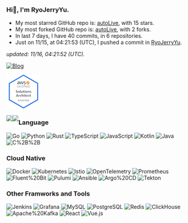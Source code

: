 
### Hi👋, I'm RyoJerryYu. 

- My most starred GitHub repo is: [autoLive](https://github.com/RyoJerryYu/autoLive), with 15 stars.
- My most forked GitHub repo is: [autoLive](https://github.com/RyoJerryYu/autoLive), with 2 forks.
- In last 7 days, I have 40 commits, in 6 repositories.
- Just on 11/15, at 04:21:53 (UTC), I pushed a commit in [RyoJerryYu](https://github.com/RyoJerryYu/RyoJerryYu).

*updated: 11/16, 04:21:52 (UTC).*

[![Blog](https://img.shields.io/badge/-->-Click%20Here%20To%20Visit%20My%20Blog-18244a?style=for-the-badge&labelColor=4bbed5)](https://blog.ryo-okami.xyz/)

[![AWS Certified Solutions Architect – Associate](assets/aws-certified-solutions-architect-associate.png)](https://www.credly.com/badges/b73ee111-8813-418a-b0e5-e8db234bbef9/public_url)


<img align="left" src="https://github-readme-stats.vercel.app/api/top-langs/?username=RyoJerryYu&layout=compact&show_icons=truee&title_color=e5e545&text_color=f5f8e6&icon_color=4bbed5&bg_color=18244a&card_width=445&langs_count=10&exclude_repo=RyoJerryYu.GitHub.io&hide=HTML,CSS"/>
  
  
<img align="left" src="https://github-readme-stats.vercel.app/api?username=RyoJerryYu&show_icons=true&title_color=e5e545&text_color=f5f8e6&icon_color=4bbed5&bg_color=18244a"/>

### Language

![Go](https://img.shields.io/badge/-Go-18244a?style=flat-square&logo=go&logoColor=4bbed5)
![Python](https://img.shields.io/badge/-Python-18244a?style=flat-square&logo=python&logoColor=4bbed5)
![Rust](https://img.shields.io/badge/-Rust-18244a?style=flat-square&logo=rust&logoColor=4bbed5)
![TypeScript](https://img.shields.io/badge/-TypeScript-18244a?style=flat-square&logo=TypeScript&logoColor=4bbed5)
![JavaScript](https://img.shields.io/badge/-JavaScript-18244a?style=flat-square&logo=JavaScript&logoColor=4bbed5)
![Kotlin](https://img.shields.io/badge/-Kotlin-18244a?style=flat-square&logo=Kotlin&logoColor=4bbed5)
![Java](https://img.shields.io/badge/-Java-18244a?style=flat-square&logo=Java&logoColor=4bbed5)
![C%2B%2B](https://img.shields.io/badge/-C%2B%2B-18244a?style=flat-square&logo=cplusplus&logoColor=4bbed5)


### Cloud Native

![Docker](https://img.shields.io/badge/-Docker-18244a?style=flat-square&logo=Docker&logoColor=4bbed5)
![Kubernetes](https://img.shields.io/badge/-Kubernetes-18244a?style=flat-square&logo=Kubernetes&logoColor=4bbed5)
![Istio](https://img.shields.io/badge/-Istio-18244a?style=flat-square&logo=istio&logoColor=4bbed5)
![OpenTelemetry](https://img.shields.io/badge/-OpenTelemetry-18244a?style=flat-square&logo=OpenTelemetry&logoColor=4bbed5)
![Prometheus](https://img.shields.io/badge/-Prometheus-18244a?style=flat-square&logo=Prometheus&logoColor=4bbed5)
![Fluent%20Bit](https://img.shields.io/badge/-Fluent%20Bit-18244a?style=flat-square&logo=fluentbit&logoColor=4bbed5)
![Pulumi](https://img.shields.io/badge/-Pulumi-18244a?style=flat-square&logo=Pulumi&logoColor=4bbed5)
![Ansible](https://img.shields.io/badge/-Ansible-18244a?style=flat-square&logo=Ansible&logoColor=4bbed5)
![Argo%20CD](https://img.shields.io/badge/-Argo%20CD-18244a?style=flat-square&logo=argo&logoColor=4bbed5)
![Tekton](https://img.shields.io/badge/-Tekton-18244a?style=flat-square&logo=tekton&logoColor=4bbed5)


### Other Framworks and Tools

![Jenkins](https://img.shields.io/badge/-Jenkins-18244a?style=flat-square&logo=Jenkins&logoColor=4bbed5)
![Grafana](https://img.shields.io/badge/-Grafana-18244a?style=flat-square&logo=grafana&logoColor=4bbed5)
![MySQL](https://img.shields.io/badge/-MySQL-18244a?style=flat-square&logo=MySQL&logoColor=4bbed5)
![PostgreSQL](https://img.shields.io/badge/-PostgreSQL-18244a?style=flat-square&logo=postgresql&logoColor=4bbed5)
![Redis](https://img.shields.io/badge/-Redis-18244a?style=flat-square&logo=Redis&logoColor=4bbed5)
![ClickHouse](https://img.shields.io/badge/-ClickHouse-18244a?style=flat-square&logo=clickhouse&logoColor=4bbed5)
![Apache%20Kafka](https://img.shields.io/badge/-Apache%20Kafka-18244a?style=flat-square&logo=apachekafka&logoColor=4bbed5)
![React](https://img.shields.io/badge/-React-18244a?style=flat-square&logo=React&logoColor=4bbed5)
![Vue.js](https://img.shields.io/badge/-Vue.js-18244a?style=flat-square&logo=vue.js&logoColor=4bbed5)

  
<!--
**RyoJerryYu/RyoJerryYu** is a ✨ _special_ ✨ repository because its `README.md` (this file) appears on your GitHub profile.

Here are some ideas to get you started:

- 🔭 I’m currently working on ...
- 🌱 I’m currently learning ...
- 👯 I’m looking to collaborate on ...
- 🤔 I’m looking for help with ...
- 💬 Ask me about ...
- 📫 How to reach me: ...
- 😄 Pronouns: ...
- ⚡ Fun fact: ...
-->